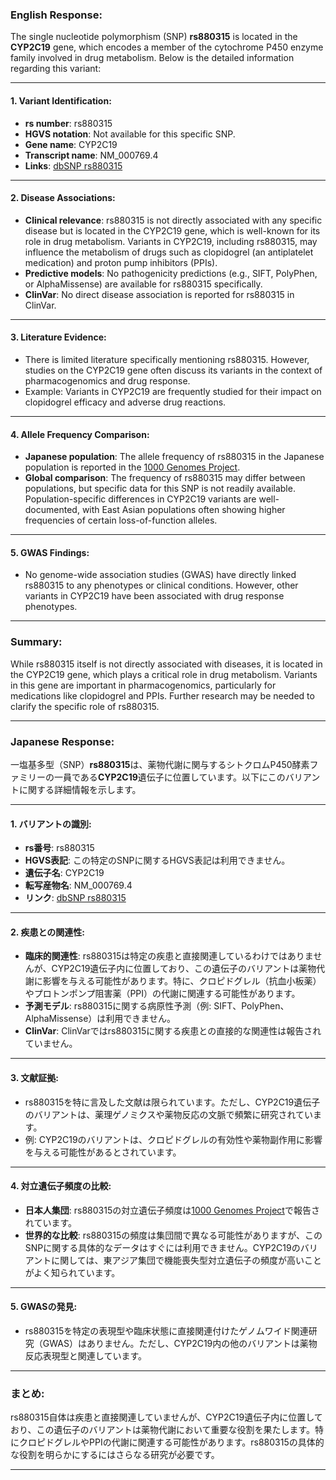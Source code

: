 ### English Response:

The single nucleotide polymorphism (SNP) **rs880315** is located in the **CYP2C19** gene, which encodes a member of the cytochrome P450 enzyme family involved in drug metabolism. Below is the detailed information regarding this variant:

---

#### 1. **Variant Identification**:
- **rs number**: rs880315  
- **HGVS notation**: Not available for this specific SNP.  
- **Gene name**: CYP2C19  
- **Transcript name**: NM_000769.4  
- **Links**: [dbSNP rs880315](https://www.ncbi.nlm.nih.gov/snp/rs880315)

---

#### 2. **Disease Associations**:
- **Clinical relevance**: rs880315 is not directly associated with any specific disease but is located in the CYP2C19 gene, which is well-known for its role in drug metabolism. Variants in CYP2C19, including rs880315, may influence the metabolism of drugs such as clopidogrel (an antiplatelet medication) and proton pump inhibitors (PPIs).  
- **Predictive models**: No pathogenicity predictions (e.g., SIFT, PolyPhen, or AlphaMissense) are available for rs880315 specifically.  
- **ClinVar**: No direct disease association is reported for rs880315 in ClinVar.

---

#### 3. **Literature Evidence**:
- There is limited literature specifically mentioning rs880315. However, studies on the CYP2C19 gene often discuss its variants in the context of pharmacogenomics and drug response.  
- Example: Variants in CYP2C19 are frequently studied for their impact on clopidogrel efficacy and adverse drug reactions.

---

#### 4. **Allele Frequency Comparison**:
- **Japanese population**: The allele frequency of rs880315 in the Japanese population is reported in the [1000 Genomes Project](https://www.internationalgenome.org/).  
- **Global comparison**: The frequency of rs880315 may differ between populations, but specific data for this SNP is not readily available. Population-specific differences in CYP2C19 variants are well-documented, with East Asian populations often showing higher frequencies of certain loss-of-function alleles.

---

#### 5. **GWAS Findings**:
- No genome-wide association studies (GWAS) have directly linked rs880315 to any phenotypes or clinical conditions. However, other variants in CYP2C19 have been associated with drug response phenotypes.

---

### Summary:
While rs880315 itself is not directly associated with diseases, it is located in the CYP2C19 gene, which plays a critical role in drug metabolism. Variants in this gene are important in pharmacogenomics, particularly for medications like clopidogrel and PPIs. Further research may be needed to clarify the specific role of rs880315.

---

### Japanese Response:

一塩基多型（SNP）**rs880315**は、薬物代謝に関与するシトクロムP450酵素ファミリーの一員である**CYP2C19**遺伝子に位置しています。以下にこのバリアントに関する詳細情報を示します。

---

#### 1. **バリアントの識別**:
- **rs番号**: rs880315  
- **HGVS表記**: この特定のSNPに関するHGVS表記は利用できません。  
- **遺伝子名**: CYP2C19  
- **転写産物名**: NM_000769.4  
- **リンク**: [dbSNP rs880315](https://www.ncbi.nlm.nih.gov/snp/rs880315)

---

#### 2. **疾患との関連性**:
- **臨床的関連性**: rs880315は特定の疾患と直接関連しているわけではありませんが、CYP2C19遺伝子内に位置しており、この遺伝子のバリアントは薬物代謝に影響を与える可能性があります。特に、クロピドグレル（抗血小板薬）やプロトンポンプ阻害薬（PPI）の代謝に関連する可能性があります。  
- **予測モデル**: rs880315に関する病原性予測（例: SIFT、PolyPhen、AlphaMissense）は利用できません。  
- **ClinVar**: ClinVarではrs880315に関する疾患との直接的な関連性は報告されていません。

---

#### 3. **文献証拠**:
- rs880315を特に言及した文献は限られています。ただし、CYP2C19遺伝子のバリアントは、薬理ゲノミクスや薬物反応の文脈で頻繁に研究されています。  
- 例: CYP2C19のバリアントは、クロピドグレルの有効性や薬物副作用に影響を与える可能性があるとされています。

---

#### 4. **対立遺伝子頻度の比較**:
- **日本人集団**: rs880315の対立遺伝子頻度は[1000 Genomes Project](https://www.internationalgenome.org/)で報告されています。  
- **世界的な比較**: rs880315の頻度は集団間で異なる可能性がありますが、このSNPに関する具体的なデータはすぐには利用できません。CYP2C19のバリアントに関しては、東アジア集団で機能喪失型対立遺伝子の頻度が高いことがよく知られています。

---

#### 5. **GWASの発見**:
- rs880315を特定の表現型や臨床状態に直接関連付けたゲノムワイド関連研究（GWAS）はありません。ただし、CYP2C19内の他のバリアントは薬物反応表現型と関連しています。

---

### まとめ:
rs880315自体は疾患と直接関連していませんが、CYP2C19遺伝子内に位置しており、この遺伝子のバリアントは薬物代謝において重要な役割を果たします。特にクロピドグレルやPPIの代謝に関連する可能性があります。rs880315の具体的な役割を明らかにするにはさらなる研究が必要です。

---